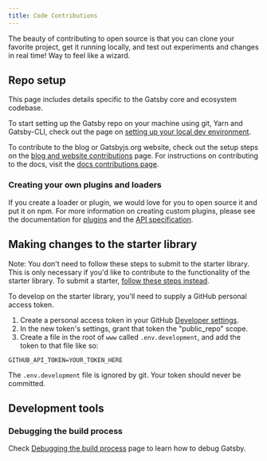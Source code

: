 ```yaml
---
title: Code Contributions
---
```


The beauty of contributing to open source is that you can clone your favorite project, get it running locally, and test out experiments and changes in real time! Way to feel like a wizard.

## Repo setup

This page includes details specific to the Gatsby core and ecosystem codebase.

To start setting up the Gatsby repo on your machine using git, Yarn and Gatsby-CLI, check out the page on [setting up your local dev environment](/contributing/setting-up-your-local-dev-environment/).

To contribute to the blog or Gatsbyjs.org website, check out the setup steps on the [blog and website contributions](/contributing/blog-and-website-contributions/) page. For instructions on contributing to the docs, visit the [docs contributions page](/contributing/docs-contributions/).

### Creating your own plugins and loaders

If you create a loader or plugin, we would love for you to open source it and put it on npm. For more information on creating custom plugins, please see the documentation for [plugins](/docs/plugins/) and the [API specification](/docs/api-specification/).

## Making changes to the starter library

Note: You don't need to follow these steps to submit to the starter library. This is only necessary if you'd like to contribute to the functionality of the starter library. To submit a starter, [follow these steps instead](/contributing/submit-to-starter-library/).

To develop on the starter library, you'll need to supply a GitHub personal access token.

1. Create a personal access token in your GitHub [Developer settings](https://github.com/settings/tokens).
2. In the new token's settings, grant that token the "public_repo" scope.
3. Create a file in the root of `www` called `.env.development`, and add the token to that file like so:

```text:title=.env.development
GITHUB_API_TOKEN=YOUR_TOKEN_HERE
```

The `.env.development` file is ignored by git. Your token should never be committed.

## Development tools

### Debugging the build process

Check [Debugging the build process](/docs/debugging-the-build-process/) page to learn how to debug Gatsby.

